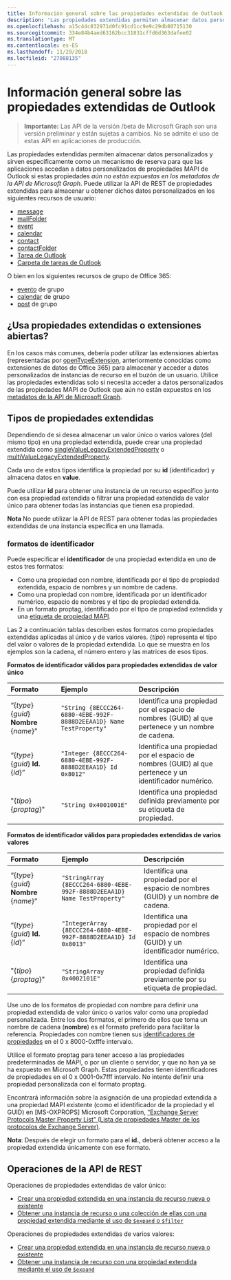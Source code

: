 ```yaml
---
title: Información general sobre las propiedades extendidas de Outlook
description: 'Las propiedades extendidas permiten almacenar datos personalizados y específicamente actuar como un mecanismo de reserva para aplicaciones para obtener acceso a '
ms.openlocfilehash: a15c44c832971d0fc91cd1cc9e9c29db80715130
ms.sourcegitcommit: 334e84b4aed63162bcc31831cffd6d363dafee02
ms.translationtype: MT
ms.contentlocale: es-ES
ms.lasthandoff: 11/29/2018
ms.locfileid: "27088135"
---
```

# <a name="outlook-extended-properties-overview"></a>Información general sobre las propiedades extendidas de Outlook

> **Importante:** Las API de la versión /beta de Microsoft Graph son una versión preliminar y están sujetas a cambios. No se admite el uso de estas API en aplicaciones de producción.

Las propiedades extendidas permiten almacenar datos personalizados y sirven específicamente como un mecanismo de reserva para que las aplicaciones accedan a datos personalizados de propiedades MAPI de Outlook si estas propiedades _aún no están expuestas en los metadatos de la API de Microsoft Graph_. Puede utilizar la API de REST de propiedades extendidas para almacenar u obtener dichos datos personalizados en los siguientes recursos de usuario:

- [message](../resources/message.md)
- [mailFolder](../resources/mailfolder.md)
- [event](../resources/event.md)
- [calendar](../resources/calendar.md)
- [contact](../resources/contact.md)
- [contactFolder](../resources/contactfolder.md)
- [Tarea de Outlook](../resources/outlooktask.md)
- [Carpeta de tareas de Outlook](../resources/outlooktaskfolder.md) 

O bien en los siguientes recursos de grupo de Office 365:

- [evento](../resources/event.md) de grupo
- [calendar](../resources/calendar.md) de grupo
- [post](../resources/post.md) de grupo 

## <a name="use-extended-properties-or-open-extensions"></a>¿Usa propiedades extendidas o extensiones abiertas?

En los casos más comunes, debería poder utilizar las extensiones abiertas (representadas por [openTypeExtension](../resources/opentypeextension.md), anteriormente conocidas como extensiones de datos de Office 365) para almacenar y acceder a datos personalizados de instancias de recurso en el buzón de un usuario. Utilice las propiedades extendidas solo si necesita acceder a datos personalizados de las propiedades MAPI de Outlook que aún no están expuestos en los [metadatos de la API de Microsoft Graph](https://developer.microsoft.com/graph/docs/overview/call_api).

## <a name="types-of-extended-properties"></a>Tipos de propiedades extendidas

Dependiendo de si desea almacenar un valor único o varios valores (del mismo tipo) en una propiedad extendida, puede crear una propiedad extendida como [singleValueLegacyExtendedProperty](../resources/singlevaluelegacyextendedproperty.md) o [multiValueLegacyExtendedProperty](../resources/multivaluelegacyextendedproperty.md).

Cada uno de estos tipos identifica la propiedad por su **id** (identificador) y almacena datos en **value**. 

Puede utilizar **id** para obtener una instancia de un recurso específico junto con esa propiedad extendida o filtrar una propiedad extendida de valor único para obtener todas las instancias que tienen esa propiedad. 

**Nota** No puede utilizar la API de REST para obtener todas las propiedades extendidas de una instancia específica en una llamada.
  

### <a name="id-formats"></a>formatos de identificador

Puede especificar el **identificador** de una propiedad extendida en uno de estos tres formatos:

- Como una propiedad con nombre, identificada por el tipo de propiedad extendida, espacio de nombres y un nombre de cadena.
- Como una propiedad con nombre, identificada por un identificador numérico, espacio de nombres y el tipo de propiedad extendida.
- En un formato proptag, identificado por el tipo de propiedad extendida y una [etiqueta de propiedad MAPI](https://docs.microsoft.com/en-us/office/client-developer/outlook/mapi/mapi-property-tags).

Las 2 a continuación tablas describen estos formatos como propiedades extendidas aplicadas al único y de varios valores. {_tipo_} representa el tipo del valor o valores de la propiedad extendida. Lo que se muestra en los ejemplos son la cadena, el número entero y las matrices de esos tipos.

**Formatos de identificador válidos para propiedades extendidas de valor único**

|**Formato**|**Ejemplo**|**Descripción**|
|:---------|:----------|:--------------|
| “{_type_} {_guid_} **Nombre** {_name_}” | ```"String {8ECCC264-6880-4EBE-992F-8888D2EEAA1D} Name TestProperty"``` | Identifica una propiedad por el espacio de nombres (GUID) al que pertenece y un nombre de cadena.         |
| “{_type_} {_guid_} **Id.** {_id_}”     | ```"Integer {8ECCC264-6880-4EBE-992F-8888D2EEAA1D} Id 0x8012"```        | Identifica una propiedad por el espacio de nombres (GUID) al que pertenece y un identificador numérico.  |
| "{_tipo_} {_proptag_}"                    | ```"String 0x4001001E"```                                           | Identifica una propiedad definida previamente por su etiqueta de propiedad. |

**Formatos de identificador válidos para propiedades extendidas de varios valores**

|**Formato**|**Ejemplo**|**Descripción**|
|:---------|:----------|:--------------|
| “{_type_} {_guid_} **Nombre** {_name_}” | ```"StringArray {8ECCC264-6880-4EBE-992F-8888D2EEAA1D} Name TestProperty"``` | Identifica una propiedad por el espacio de nombres (GUID) y un nombre de cadena.         |
| “{_type_} {_guid_} **Id.** {_id_}”     | ```"IntegerArray {8ECCC264-6880-4EBE-992F-8888D2EEAA1D} Id 0x8013"```        | Identifica una propiedad por el espacio de nombres (GUID) y un identificador numérico.   |
| "{_tipo_} {_proptag_}"                    | ```"StringArray 0x4002101E"```                                           | Identifica una propiedad definida previamente por su etiqueta de propiedad. |


Use uno de los formatos de propiedad con nombre para definir una propiedad extendida de valor único o varios valor como una propiedad personalizada. Entre los dos formatos, el primero de ellos que toma un nombre de cadena (**nombre**) es el formato preferido para facilitar la referencia. Propiedades con nombre tienen sus [identificadores de propiedades](https://docs.microsoft.com/en-us/office/client-developer/outlook/mapi/mapi-property-identifier-overview) en el 0 x 8000-0xfffe intervalo.

Utilice el formato proptag para tener acceso a las propiedades predeterminadas de MAPI, o por un cliente o servidor, y que no han ya se ha expuesto en Microsoft Graph. Estas propiedades tienen identificadores de propiedades en el 0 x 0001-0x7fff intervalo. No intente definir una propiedad personalizada con el formato proptag. 

Encontrará información sobre la asignación de una propiedad extendida a una propiedad MAPI existente (como el identificador de la propiedad y el GUID) en \[MS-OXPROPS\] Microsoft Corporation, [“Exchange Server Protocols Master Property List” (Lista de propiedades Master de los protocolos de Exchange Server)](https://msdn.microsoft.com/library/cc433490%28v=exchg.80%29.aspx).

**Nota**: Después de elegir un formato para el **id.**, deberá obtener acceso a la propiedad extendida únicamente con ese formato.

## <a name="rest-api-operations"></a>Operaciones de la API de REST
 
Operaciones de propiedades extendidas de valor único:

- [Crear una propiedad extendida en una instancia de recurso nueva o existente](../api/singlevaluelegacyextendedproperty-post-singlevalueextendedproperties.md)
- [Obtener una instancia de recurso o una colección de ellas con una propiedad extendida mediante el uso de `$expand` o `$filter`](../api/singlevaluelegacyextendedproperty-get.md)

Operaciones de propiedades extendidas de varios valores:

- [Crear una propiedad extendida en una instancia de recurso nueva o existente](../api/multivaluelegacyextendedproperty-post-multivalueextendedproperties.md)
- [Obtener una instancia de recurso con una propiedad extendida mediante el uso de `$expand`](../api/multivaluelegacyextendedproperty-get.md)

